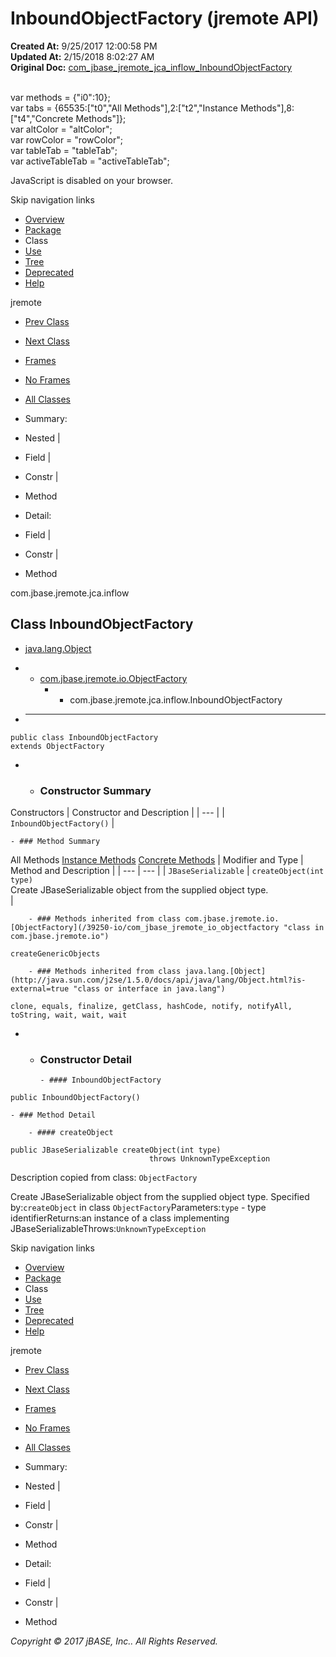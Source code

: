 # InboundObjectFactory (jremote   API)

**Created At:** 9/25/2017 12:00:58 PM  
**Updated At:** 2/15/2018 8:02:27 AM  
**Original Doc:** [com_jbase_jremote_jca_inflow_InboundObjectFactory](https://docs.jbase.com/39262-inflow/com_jbase_jremote_jca_inflow_InboundObjectFactory)  

<!--<br>    try {<br>        if (location.href.indexOf('is-external=true') == -1) {<br>            parent.document.title="InboundObjectFactory (jremote   API)";<br>        }<br>    }<br>    catch(err) {<br>    }<br>//--><br>var methods = {"i0":10};<br>var tabs = {65535:["t0","All Methods"],2:["t2","Instance Methods"],8:["t4","Concrete Methods"]};<br>var altColor = "altColor";<br>var rowColor = "rowColor";<br>var tableTab = "tableTab";<br>var activeTableTab = "activeTableTab";
JavaScript is disabled on your browser.

Skip navigation links

- [Overview](../../../../../overview-summary.html)
- [Package](/39262-inflow/com_jbase_jremote_jca_inflow_package-summary)
- Class
- [Use](/39263-class-use/com_jbase_jremote_jca_inflow_class-use_InboundObjectFactory)
- [Tree](/39262-inflow/com_jbase_jremote_jca_inflow_package-tree)
- [Deprecated](../../../../../deprecated-list.html)
- [Help](../../../../../help-doc.html)


jremote <br>

- [Prev Class](/39262-inflow/com_jbase_jremote_jca_inflow_EndpointMBean "interface in com.jbase.jremote.jca.inflow")
- [Next Class](/39262-inflow/com_jbase_jremote_jca_inflow_InboundRequestHandler "class in com.jbase.jremote.jca.inflow")


- [Frames](../../../../../index.html?com/jbase/jremote/jca/inflow//39262-inflow/com_jbase_jremote_jca_inflow_InboundObjectFactory)
- [No Frames](/39262-inflow/com_jbase_jremote_jca_inflow_InboundObjectFactory)


- [All Classes](../../../../../allclasses-noframe.html)


<!--<br>  allClassesLink = document.getElementById("allclasses\_navbar\_top");<br>  if(window==top) {<br>    allClassesLink.style.display = "block";<br>  }<br>  else {<br>    allClassesLink.style.display = "none";<br>  }<br>  //-->

- Summary:
- Nested |
- Field |
- Constr |
- Method


- Detail:
- Field |
- Constr |
- Method

com.jbase.jremote.jca.inflow

## Class InboundObjectFactory

- [java.lang.Object](http://java.sun.com/j2se/1.5.0/docs/api/java/lang/Object.html?is-external=true "class or interface in java.lang")
- - [com.jbase.jremote.io.ObjectFactory](/39250-io/com_jbase_jremote_io_objectfactory "class in com.jbase.jremote.io")
    - - com.jbase.jremote.jca.inflow.InboundObjectFactory


- * * *


```
public class InboundObjectFactory
extends ObjectFactory
```

- - ### Constructor Summary


Constructors | Constructor and Description |
| --- |
| `InboundObjectFactory()`  |


    - ### Method Summary


All Methods [Instance Methods](javascript:show%282%29;) [Concrete Methods](javascript:show%288%29;) | Modifier and Type | Method and Description |
| --- | --- |
| `JBaseSerializable` | `createObject(int type)`<br>Create JBaseSerializable object from the supplied object type.<br> |


        - ### Methods inherited from class com.jbase.jremote.io.[ObjectFactory](/39250-io/com_jbase_jremote_io_objectfactory "class in com.jbase.jremote.io")
`createGenericObjects`


        - ### Methods inherited from class java.lang.[Object](http://java.sun.com/j2se/1.5.0/docs/api/java/lang/Object.html?is-external=true "class or interface in java.lang")
`clone, equals, finalize, getClass, hashCode, notify, notifyAll, toString, wait, wait, wait`

- - ### Constructor Detail

        - #### InboundObjectFactory

```
public InboundObjectFactory()
```


    - ### Method Detail

        - #### createObject

```
public JBaseSerializable createObject(int type)
                               throws UnknownTypeException
```

Description copied from class: `ObjectFactory`

Create JBaseSerializable object from the supplied object type.
Specified by:`createObject` in class `ObjectFactory`Parameters:`type` - type identifierReturns:an instance of a class implementing JBaseSerializableThrows:`UnknownTypeException`

Skip navigation links

- [Overview](../../../../../overview-summary.html)
- [Package](/39262-inflow/com_jbase_jremote_jca_inflow_package-summary)
- Class
- [Use](/39263-class-use/com_jbase_jremote_jca_inflow_class-use_InboundObjectFactory)
- [Tree](/39262-inflow/com_jbase_jremote_jca_inflow_package-tree)
- [Deprecated](../../../../../deprecated-list.html)
- [Help](../../../../../help-doc.html)


jremote <br>

- [Prev Class](/39262-inflow/com_jbase_jremote_jca_inflow_EndpointMBean "interface in com.jbase.jremote.jca.inflow")
- [Next Class](/39262-inflow/com_jbase_jremote_jca_inflow_InboundRequestHandler "class in com.jbase.jremote.jca.inflow")


- [Frames](../../../../../index.html?com/jbase/jremote/jca/inflow//39262-inflow/com_jbase_jremote_jca_inflow_InboundObjectFactory)
- [No Frames](/39262-inflow/com_jbase_jremote_jca_inflow_InboundObjectFactory)


- [All Classes](../../../../../allclasses-noframe.html)


<!--<br>  allClassesLink = document.getElementById("allclasses\_navbar\_bottom");<br>  if(window==top) {<br>    allClassesLink.style.display = "block";<br>  }<br>  else {<br>    allClassesLink.style.display = "none";<br>  }<br>  //-->

- Summary:
- Nested |
- Field |
- Constr |
- Method


- Detail:
- Field |
- Constr |
- Method

*Copyright © 2017 jBASE, Inc.. All Rights Reserved.*
